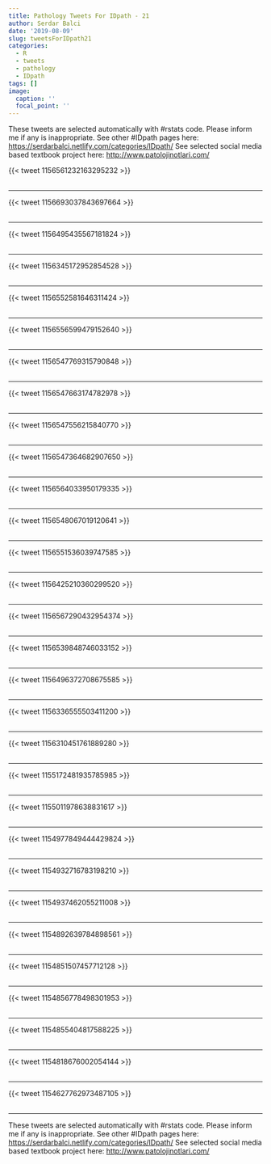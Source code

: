 ```yaml
---
title: Pathology Tweets For IDpath - 21
author: Serdar Balci
date: '2019-08-09'
slug: tweetsForIDpath21
categories:
  - R
  - tweets
  - pathology
  - IDpath
tags: []
image:
  caption: ''
  focal_point: ''
---
```



These tweets are selected automatically with #rstats code. Please inform me if any is inappropriate.
See other #IDpath pages here: https://serdarbalci.netlify.com/categories/IDpath/ 
See selected social media based textbook project here: http://www.patolojinotlari.com/

{{< tweet 1156561232163295232 >}}
<br>
<br>
<hr>
{{< tweet 1156693037843697664 >}}
<br>
<br>
<hr>
{{< tweet 1156495435567181824 >}}
<br>
<br>
<hr>
{{< tweet 1156345172952854528 >}}
<br>
<br>
<hr>
{{< tweet 1156552581646311424 >}}
<br>
<br>
<hr>
{{< tweet 1156556599479152640 >}}
<br>
<br>
<hr>
{{< tweet 1156547769315790848 >}}
<br>
<br>
<hr>
{{< tweet 1156547663174782978 >}}
<br>
<br>
<hr>
{{< tweet 1156547556215840770 >}}
<br>
<br>
<hr>
{{< tweet 1156547364682907650 >}}
<br>
<br>
<hr>
{{< tweet 1156564033950179335 >}}
<br>
<br>
<hr>
{{< tweet 1156548067019120641 >}}
<br>
<br>
<hr>
{{< tweet 1156551536039747585 >}}
<br>
<br>
<hr>
{{< tweet 1156425210360299520 >}}
<br>
<br>
<hr>
{{< tweet 1156567290432954374 >}}
<br>
<br>
<hr>
{{< tweet 1156539848746033152 >}}
<br>
<br>
<hr>
{{< tweet 1156496372708675585 >}}
<br>
<br>
<hr>
{{< tweet 1156336555503411200 >}}
<br>
<br>
<hr>
{{< tweet 1156310451761889280 >}}
<br>
<br>
<hr>
{{< tweet 1155172481935785985 >}}
<br>
<br>
<hr>
{{< tweet 1155011978638831617 >}}
<br>
<br>
<hr>
{{< tweet 1154977849444429824 >}}
<br>
<br>
<hr>
{{< tweet 1154932716783198210 >}}
<br>
<br>
<hr>
{{< tweet 1154937462055211008 >}}
<br>
<br>
<hr>
{{< tweet 1154892639784898561 >}}
<br>
<br>
<hr>
{{< tweet 1154851507457712128 >}}
<br>
<br>
<hr>
{{< tweet 1154856778498301953 >}}
<br>
<br>
<hr>
{{< tweet 1154855404817588225 >}}
<br>
<br>
<hr>
{{< tweet 1154818676002054144 >}}
<br>
<br>
<hr>
{{< tweet 1154627762973487105 >}}
<br>
<br>
<hr>


These tweets are selected automatically with #rstats code. Please inform me if any is inappropriate.
See other #IDpath pages here: https://serdarbalci.netlify.com/categories/IDpath/ 
See selected social media based textbook project here: http://www.patolojinotlari.com/
